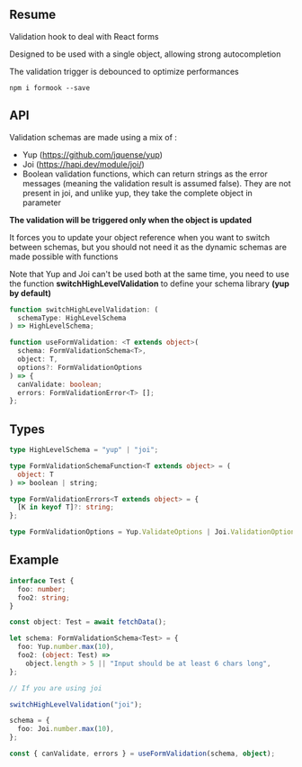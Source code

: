 ## Resume

Validation hook to deal with React forms

Designed to be used with a single object, allowing strong autocompletion

The validation trigger is debounced to optimize performances

`npm i formook --save`

## API

Validation schemas are made using a mix of :

- Yup (https://github.com/jquense/yup)
- Joi (https://hapi.dev/module/joi/)
- Boolean validation functions, which can return strings as the error messages (meaning the validation result is assumed false). They are not present in joi, and unlike yup, they take the complete object in parameter

**The validation will be triggered only when the object is updated**

It forces you to update your object reference when you want to switch between schemas, but you should not need it as the dynamic schemas are made possible with functions

Note that Yup and Joi can't be used both at the same time, you need to use the function **switchHighLevelValidation** to define your schema library **(yup by default)**

```typescript
function switchHighLevelValidation: (
  schemaType: HighLevelSchema
) => HighLevelSchema;

function useFormValidation: <T extends object>(
  schema: FormValidationSchema<T>,
  object: T,
  options?: FormValidationOptions
) => {
  canValidate: boolean;
  errors: FormValidationError<T> [];
};
```

## Types

```typescript
type HighLevelSchema = "yup" | "joi";

type FormValidationSchemaFunction<T extends object> = (
  object: T
) => boolean | string;

type FormValidationErrors<T extends object> = {
  [K in keyof T]?: string;
};

type FormValidationOptions = Yup.ValidateOptions | Joi.ValidationOptions;
```

## Example

```typescript
interface Test {
  foo: number;
  foo2: string;
}

const object: Test = await fetchData();

let schema: FormValidationSchema<Test> = {
  foo: Yup.number.max(10),
  foo2: (object: Test) =>
    object.length > 5 || "Input should be at least 6 chars long",
};

// If you are using joi

switchHighLevelValidation("joi");

schema = {
  foo: Joi.number.max(10),
};

const { canValidate, errors } = useFormValidation(schema, object);
```
